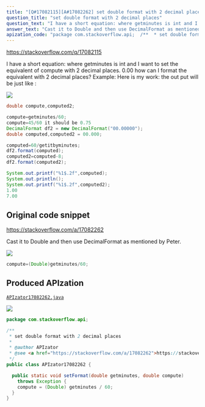 ```yaml
---
title: "[Q#17082115][A#17082262] set double format with 2 decimal places"
question_title: "set double format with 2 decimal places"
question_text: "I have a short equation: where getminutes is int and I want to set the equivalent of compute with 2 decimal places. 0.00 how can I format the equivalent with 2 decimal places? Example: Here is my work: the out put will be just like :"
answer_text: "Cast it to Double and then use DecimalFormat as mentioned by Peter."
apization_code: "package com.stackoverflow.api;  /**  * set double format with 2 decimal places  *  * @author APIzator  * @see <a href=\"https://stackoverflow.com/a/17082262\">https://stackoverflow.com/a/17082262</a>  */ public class APIzator17082262 {    public static void setFormat(double getminutes, double compute)     throws Exception {     compute = (Double) getminutes / 60;   } }"
---
```


https://stackoverflow.com/q/17082115

I have a short equation:
where getminutes is int and I want to set the equivalent of compute with 2 decimal places. 0.00 how can I format the equivalent with 2 decimal places?
Example:
Here is my work:
the out put will be just like :


<div class="code-logo"><img src="/stackoverflow.png" /></div>

```java
double compute,computed2;

compute=getminutes/60;
compute=45/60 it should be 0.75
DecimalFormat df2 = new DecimalFormat("00.00000");
double computed,computed2 = 00.000;

computed=60/getitbyminutes;
df2.format(computed);
computed2=computed-8;
df2.format(computed2);

System.out.printf("%1$.2f",computed);
System.out.println();
System.out.printf("%1$.2f",computed2);
1.00
7.00
```


## Original code snippet

https://stackoverflow.com/a/17082262

Cast it to Double
and then use DecimalFormat as mentioned by Peter.

<div class="code-logo"><img src="/stackoverflow.png" /></div>

```java
compute=(Double)getminutes/60;
```

## Produced APIzation

[`APIzator17082262.java`](https://github.com/blind-papers/apization-temp-data/raw/main/search/APIzator17082262.java)

<div class="code-logo"><img src="/apizator.png" /></div>

```java
package com.stackoverflow.api;

/**
 * set double format with 2 decimal places
 *
 * @author APIzator
 * @see <a href="https://stackoverflow.com/a/17082262">https://stackoverflow.com/a/17082262</a>
 */
public class APIzator17082262 {

  public static void setFormat(double getminutes, double compute)
    throws Exception {
    compute = (Double) getminutes / 60;
  }
}

```